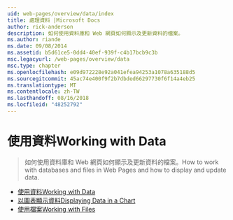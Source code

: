 ```yaml
---
uid: web-pages/overview/data/index
title: 處理資料 |Microsoft Docs
author: rick-anderson
description: 如何使用資料庫和 Web 網頁如何顯示及更新資料的檔案。
ms.author: riande
ms.date: 09/08/2014
ms.assetid: b5d61ce5-0dd4-40ef-939f-c4b17bcb9c3b
msc.legacyurl: /web-pages/overview/data
msc.type: chapter
ms.openlocfilehash: e09d972228e92a041efea94253a1078a635188d5
ms.sourcegitcommit: 45ac74e400f9f2b7dbded66297730f6f14a4eb25
ms.translationtype: MT
ms.contentlocale: zh-TW
ms.lasthandoff: 08/16/2018
ms.locfileid: "48252792"
---
```

<a name="working-with-data"></a><span data-ttu-id="c2e86-103">使用資料</span><span class="sxs-lookup"><span data-stu-id="c2e86-103">Working with Data</span></span>
====================
> <span data-ttu-id="c2e86-104">如何使用資料庫和 Web 網頁如何顯示及更新資料的檔案。</span><span class="sxs-lookup"><span data-stu-id="c2e86-104">How to work with databases and files in Web Pages and how to display and update data.</span></span>


- [<span data-ttu-id="c2e86-105">使用資料</span><span class="sxs-lookup"><span data-stu-id="c2e86-105">Working with Data</span></span>](5-working-with-data.md)
- [<span data-ttu-id="c2e86-106">以圖表顯示資料</span><span class="sxs-lookup"><span data-stu-id="c2e86-106">Displaying Data in a Chart</span></span>](7-displaying-data-in-a-chart.md)
- [<span data-ttu-id="c2e86-107">使用檔案</span><span class="sxs-lookup"><span data-stu-id="c2e86-107">Working with Files</span></span>](working-with-files.md)
